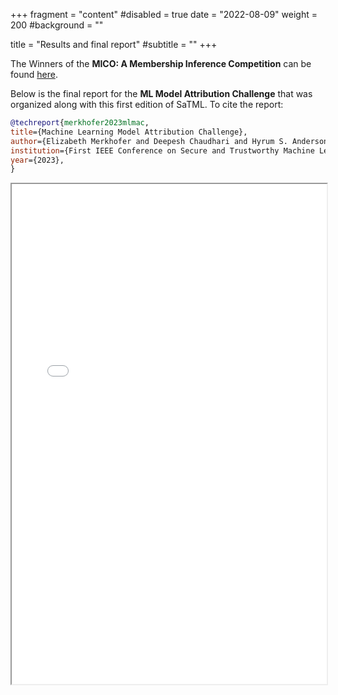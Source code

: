 +++
fragment = "content"
#disabled = true
date = "2022-08-09"
weight = 200
#background = ""

title = "Results and final report"
#subtitle = ""
+++

The Winners of the **MICO: A Membership Inference Competition** can be found
[here](https://microsoft.github.io/MICO/).


Below is the final report for the **ML Model Attribution Challenge** that was
organized along with this first edition of SaTML. To cite the report:

```bibtex
@techreport{merkhofer2023mlmac,
title={Machine Learning Model Attribution Challenge},
author={Elizabeth Merkhofer and Deepesh Chaudhari and Hyrum S. Anderson and Keith Manville and Lily Wong and João Gante},
institution={First IEEE Conference on Secure and Trustworthy Machine Learning, Competition Track},
year={2023},
}
```

<iframe src="/pdf/mlmac_satml.pdf" width="100%" height="800px"></iframe>